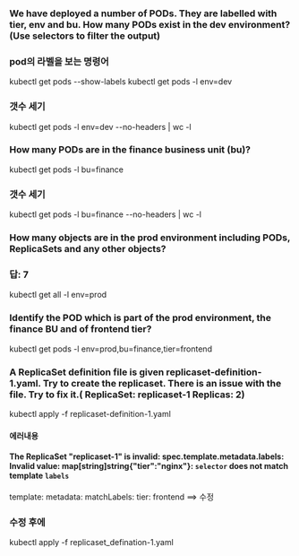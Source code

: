 ### We have deployed a number of PODs. They are labelled with tier, env and bu. How many PODs exist in the dev environment? (Use selectors to filter the output)
### pod의 라벨을 보는 명령어
kubectl get pods --show-labels
kubectl get pods -l env=dev 
### 갯수 세기
kubectl get pods -l env=dev --no-headers | wc -l

### How many PODs are in the finance business unit (bu)?
kubectl get pods -l bu=finance
### 갯수 세기
kubectl get pods -l bu=finance --no-headers | wc -l

### How many objects are in the prod environment including PODs, ReplicaSets and any other objects?
### 답: 7
kubectl get all -l env=prod

### Identify the POD which is part of the prod environment, the finance BU and of frontend tier?
kubectl get pods -l env=prod,bu=finance,tier=frontend

### A ReplicaSet definition file is given replicaset-definition-1.yaml. Try to create the replicaset. There is an issue with the file. Try to fix it.( ReplicaSet: replicaset-1 Replicas: 2)
kubectl apply -f replicaset-definition-1.yaml
#### 에러내용
#### The ReplicaSet "replicaset-1" is invalid: spec.template.metadata.labels: Invalid value: map[string]string{"tier":"nginx"}: `selector` does not match template `labels`
template:
    metadata:
        matchLabels:
            tier: frontend  ==> 수정
### 수정 후에 
kubectl apply -f replicaset_defination-1.yaml
